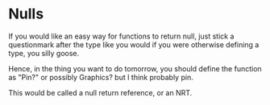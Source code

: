 # Nulls

If you would like an easy way for functions to return null, just stick a questionmark after the type like you would if you were otherwise defining a type, you silly goose.

Hence, in the thing you want to do tomorrow, you should define the function as "Pin?" or possibly Graphics? but I think probably pin.

This would be called a null return reference, or an NRT.
